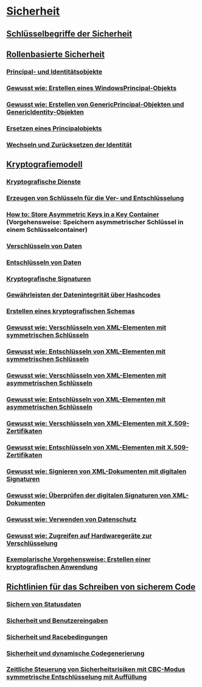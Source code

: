 # [Sicherheit](index.md)
## [Schlüsselbegriffe der Sicherheit](key-security-concepts.md)
## [Rollenbasierte Sicherheit](role-based-security.md)
### [Principal- und Identitätsobjekte](principal-and-identity-objects.md)
### [Gewusst wie: Erstellen eines WindowsPrincipal-Objekts](how-to-create-a-windowsprincipal-object.md)
### [Gewusst wie: Erstellen von GenericPrincipal-Objekten und GenericIdentity-Objekten](how-to-create-genericprincipal-and-genericidentity-objects.md)
### [Ersetzen eines Principalobjekts](replacing-a-principal-object.md)
### [Wechseln und Zurücksetzen der Identität](impersonating-and-reverting.md)
## [Kryptografiemodell](cryptography-model.md)
### [Kryptografische Dienste](cryptographic-services.md)
### [Erzeugen von Schlüsseln für die Ver- und Entschlüsselung](generating-keys-for-encryption-and-decryption.md)
### [How to: Store Asymmetric Keys in a Key Container](how-to-store-asymmetric-keys-in-a-key-container.md) (Vorgehensweise: Speichern asymmetrischer Schlüssel in einem Schlüsselcontainer)
### [Verschlüsseln von Daten](encrypting-data.md)
### [Entschlüsseln von Daten](decrypting-data.md)
### [Kryptografische Signaturen](cryptographic-signatures.md)
### [Gewährleisten der Datenintegrität über Hashcodes](ensuring-data-integrity-with-hash-codes.md)
### [Erstellen eines kryptografischen Schemas](creating-a-cryptographic-scheme.md)
### [Gewusst wie: Verschlüsseln von XML-Elementen mit symmetrischen Schlüsseln](how-to-encrypt-xml-elements-with-symmetric-keys.md)
### [Gewusst wie: Entschlüsseln von XML-Elementen mit symmetrischen Schlüsseln](how-to-decrypt-xml-elements-with-symmetric-keys.md)
### [Gewusst wie: Verschlüsseln von XML-Elementen mit asymmetrischen Schlüsseln](how-to-encrypt-xml-elements-with-asymmetric-keys.md)
### [Gewusst wie: Entschlüsseln von XML-Elementen mit asymmetrischen Schlüsseln](how-to-decrypt-xml-elements-with-asymmetric-keys.md)
### [Gewusst wie: Verschlüsseln von XML-Elementen mit X.509-Zertifikaten](how-to-encrypt-xml-elements-with-x-509-certificates.md)
### [Gewusst wie: Entschlüsseln von XML-Elementen mit X.509-Zertifikaten](how-to-decrypt-xml-elements-with-x-509-certificates.md)
### [Gewusst wie: Signieren von XML-Dokumenten mit digitalen Signaturen](how-to-sign-xml-documents-with-digital-signatures.md)
### [Gewusst wie: Überprüfen der digitalen Signaturen von XML-Dokumenten](how-to-verify-the-digital-signatures-of-xml-documents.md)
### [Gewusst wie: Verwenden von Datenschutz](how-to-use-data-protection.md)
### [Gewusst wie: Zugreifen auf Hardwaregeräte zur Verschlüsselung](how-to-access-hardware-encryption-devices.md)
### [Exemplarische Vorgehensweise: Erstellen einer kryptografischen Anwendung](walkthrough-creating-a-cryptographic-application.md)
## [Richtlinien für das Schreiben von sicherem Code](secure-coding-guidelines.md)
### [Sichern von Statusdaten](securing-state-data.md)
### [Sicherheit und Benutzereingaben](security-and-user-input.md)
### [Sicherheit und Racebedingungen](security-and-race-conditions.md)
### [Sicherheit und dynamische Codegenerierung](security-and-on-the-fly-code-generation.md)
### [Zeitliche Steuerung von Sicherheitsrisiken mit CBC-Modus symmetrische Entschlüsselung mit Auffüllung](vulnerabilities-cbc-mode.md)